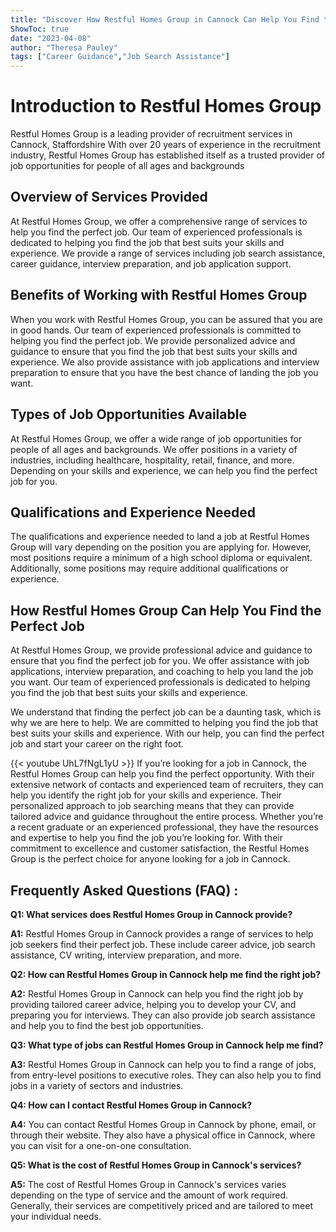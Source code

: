 ```yaml
---
title: "Discover How Restful Homes Group in Cannock Can Help You Find the Perfect Job!"
ShowToc: true 
date: "2023-04-08"
author: "Theresa Pauley" 
tags: ["Career Guidance","Job Search Assistance"]
---
```

# Introduction to Restful Homes Group

Restful Homes Group is a leading provider of recruitment services in Cannock, Staffordshire With over 20 years of experience in the recruitment industry, Restful Homes Group has established itself as a trusted provider of job opportunities for people of all ages and backgrounds

## Overview of Services Provided

At Restful Homes Group, we offer a comprehensive range of services to help you find the perfect job. Our team of experienced professionals is dedicated to helping you find the job that best suits your skills and experience. We provide a range of services including job search assistance, career guidance, interview preparation, and job application support.

## Benefits of Working with Restful Homes Group

When you work with Restful Homes Group, you can be assured that you are in good hands. Our team of experienced professionals is committed to helping you find the perfect job. We provide personalized advice and guidance to ensure that you find the job that best suits your skills and experience. We also provide assistance with job applications and interview preparation to ensure that you have the best chance of landing the job you want.

## Types of Job Opportunities Available

At Restful Homes Group, we offer a wide range of job opportunities for people of all ages and backgrounds. We offer positions in a variety of industries, including healthcare, hospitality, retail, finance, and more. Depending on your skills and experience, we can help you find the perfect job for you.

## Qualifications and Experience Needed

The qualifications and experience needed to land a job at Restful Homes Group will vary depending on the position you are applying for. However, most positions require a minimum of a high school diploma or equivalent. Additionally, some positions may require additional qualifications or experience.

## How Restful Homes Group Can Help You Find the Perfect Job

At Restful Homes Group, we provide professional advice and guidance to ensure that you find the perfect job for you. We offer assistance with job applications, interview preparation, and coaching to help you land the job you want. Our team of experienced professionals is dedicated to helping you find the job that best suits your skills and experience. 

We understand that finding the perfect job can be a daunting task, which is why we are here to help. We are committed to helping you find the job that best suits your skills and experience. With our help, you can find the perfect job and start your career on the right foot.

{{< youtube UhL7fNgL1yU >}} 
If you’re looking for a job in Cannock, the Restful Homes Group can help you find the perfect opportunity. With their extensive network of contacts and experienced team of recruiters, they can help you identify the right job for your skills and experience. Their personalized approach to job searching means that they can provide tailored advice and guidance throughout the entire process. Whether you’re a recent graduate or an experienced professional, they have the resources and expertise to help you find the job you’re looking for. With their commitment to excellence and customer satisfaction, the Restful Homes Group is the perfect choice for anyone looking for a job in Cannock.

## Frequently Asked Questions (FAQ) :
**Q1: What services does Restful Homes Group in Cannock provide?**

**A1:** Restful Homes Group in Cannock provides a range of services to help job seekers find their perfect job. These include career advice, job search assistance, CV writing, interview preparation, and more. 

**Q2: How can Restful Homes Group in Cannock help me find the right job?**

**A2:** Restful Homes Group in Cannock can help you find the right job by providing tailored career advice, helping you to develop your CV, and preparing you for interviews. They can also provide job search assistance and help you to find the best job opportunities.

**Q3: What type of jobs can Restful Homes Group in Cannock help me find?**

**A3:** Restful Homes Group in Cannock can help you to find a range of jobs, from entry-level positions to executive roles. They can also help you to find jobs in a variety of sectors and industries.

**Q4: How can I contact Restful Homes Group in Cannock?**

**A4:** You can contact Restful Homes Group in Cannock by phone, email, or through their website. They also have a physical office in Cannock, where you can visit for a one-on-one consultation.

**Q5: What is the cost of Restful Homes Group in Cannock's services?**

**A5:** The cost of Restful Homes Group in Cannock's services varies depending on the type of service and the amount of work required. Generally, their services are competitively priced and are tailored to meet your individual needs.



